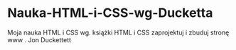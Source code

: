 # Nauka-HTML-i-CSS-wg-Ducketta
Moja nauka HTML i CSS wg. książki HTML i CSS zaprojektuj i zbuduj stronę www . Jon Duckettett 
